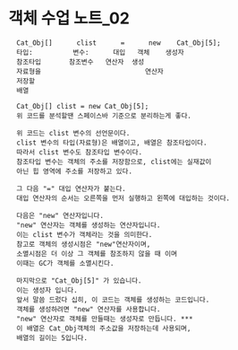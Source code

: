 # 객체 수업 노트_02
      Cat_Obj[]      clist      =      new    Cat_Obj[5];
      타입:          변수:      대입   객체    생성자
      참조타입       참조변수   연산자  생성
      자료형을                          연산자
      저장할 
      배열

      Cat_Obj[] clist = new Cat_Obj[5]; 
      위 코드를 분석할땐 스페이스바 기준으로 분리하는게 좋다.

      위 코드는 clist 변수의 선언문이다.
      clist 변수의 타입(자료형)은 배열이고, 배열은 참조타입이다.
      따라서 clist 변수도 참조타입 변수이다.
      참조타입 변수는 객체의 주소를 저장함으로, clist에는 실재값이
      아닌 힙 영역에 주소를 저장하고 있다.

      그 다음 "=" 대입 연산자가 붙는다.
      대입 연산자의 순서는 오른쪽을 먼저 실행하고 왼쪽에 대입하는 것이다.

      다음은 "new" 연산자입니다.
      "new" 연산자는 객체를 생성하는 연산자입니다.
      이는 clist 변수가 객체라는 것을 의미한다.
      참고로 객체의 생성시점은 "new"연산자이며,
      소멸시점은 더 이상 그 객체를 참조하지 않을 때 이며
      이때는 GC가 객체를 소멸시킨다.

      마지막으로 "Cat_Obj[5]" 가 있습니다.
      이는 생성자 입니다.
      앞서 말씀 드렀다 십히, 이 코드는 객체를 생성하는 코드입니다.
      객체를 생성하려면 "new" 연산자를 사용합니다.
      "new" 연산자로 객체를 만들때는 생성자로 만듭니다. ***
      이 배열은 Cat_Obj객체의 주소값을 저장하는데 사용되며, 
      배열의 길이는 5입니다.




  
  
